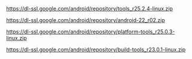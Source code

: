 https://dl-ssl.google.com/android/repository/tools_r25.2.4-linux.zip

https://dl-ssl.google.com/android/repository/android-22_r02.zip

https://dl-ssl.google.com/android/repository/platform-tools_r25.0.3-linux.zip

https://dl-ssl.google.com/android/repository/build-tools_r23.0.1-linux.zip

